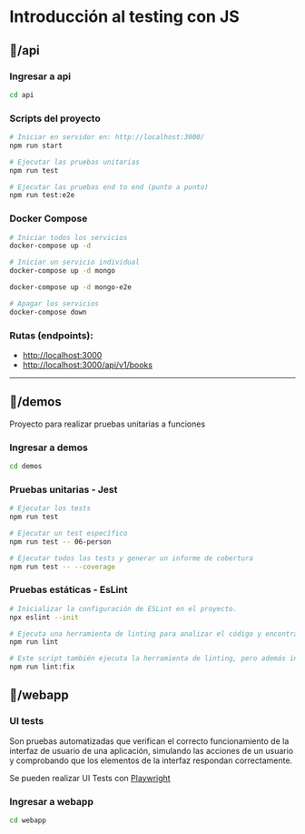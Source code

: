 # Introducción al testing con JS

## 📁/api

### Ingresar a api

```sh
cd api
```

### Scripts del proyecto

```sh
# Iniciar en servidor en: http://localhost:3000/
npm run start

# Ejecutar las pruebas unitarias
npm run test

# Ejecutar las pruebas end to end (punto a punto)
npm run test:e2e
```

### Docker Compose

```sh
# Iniciar todos los servicios
docker-compose up -d

# Iniciar un servicio individual
docker-compose up -d mongo

docker-compose up -d mongo-e2e

# Apagar los servicios
docker-compose down
```

### Rutas (endpoints):

- [http://localhost:3000](http://localhost:3000)
- [http://localhost:3000/api/v1/books](http://localhost:3000/api/v1/books)

---

## 📁/demos

Proyecto para realizar pruebas unitarias a funciones

### Ingresar a demos

```sh
cd demos
```

### Pruebas unitarias - Jest

```sh
# Ejecutar los tests
npm run test

# Ejecutar un test específico
npm run test -- 06-person

# Ejecutar todos los tests y generar un informe de cobertura
npm run test -- --coverage
```

### Pruebas estáticas - EsLint

```sh
# Inicializar la configuración de ESLint en el proyecto.
npx eslint --init

# Ejecuta una herramienta de linting para analizar el código y encontrar posibles errores o problemas de estilo
npm run lint

# Este script también ejecuta la herramienta de linting, pero además intenta corregir automáticamente los problemas encontrados
npm run lint:fix
```

## 📁/webapp

### UI tests

Son pruebas automatizadas que verifican el correcto funcionamiento de la interfaz de usuario de una aplicación, simulando las acciones de un usuario y comprobando que los elementos de la interfaz respondan correctamente.

Se pueden realizar UI Tests con [Playwright](https://playwright.dev/)

### Ingresar a webapp

```sh
cd webapp
```
